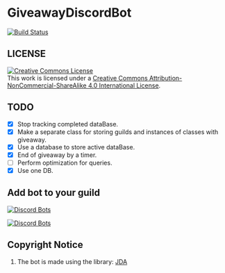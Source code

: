 # GiveawayDiscordBot
[![Build Status](https://travis-ci.com/megoRU/GiveawayDiscordBot.svg?branch=main)](https://travis-ci.com/megoRU/GiveawayDiscordBot)
## LICENSE

<a rel="license" href="http://creativecommons.org/licenses/by-nc-sa/4.0/"><img alt="Creative Commons License" style="border-width:0" src="https://i.creativecommons.org/l/by-nc-sa/4.0/88x31.png" /></a><br />This work is licensed under a <a rel="license" href="http://creativecommons.org/licenses/by-nc-sa/4.0/">Creative Commons Attribution-NonCommercial-ShareAlike 4.0 International License</a>.

## TODO

-   [x]   Stop tracking completed dataBase.
-   [x]   Make a separate class for storing guilds and instances of classes with giveaway.
-   [x]   Use a database to store active dataBase.
-   [X]   End of giveaway by a timer.
-   [ ]   Perform optimization for queries.
-   [X]   Use one DB.

## Add bot to your guild
[![Discord Bots](https://top.gg/api/widget/servers/808277484524011531.svg)](https://top.gg/bot/808277484524011531)

[![Discord Bots](https://top.gg/api/widget/808277484524011531.svg)](https://top.gg/bot/808277484524011531)

## Copyright Notice

1.  The bot is made using the library: [JDA](https://github.com/DV8FromTheWorld/JDA)
